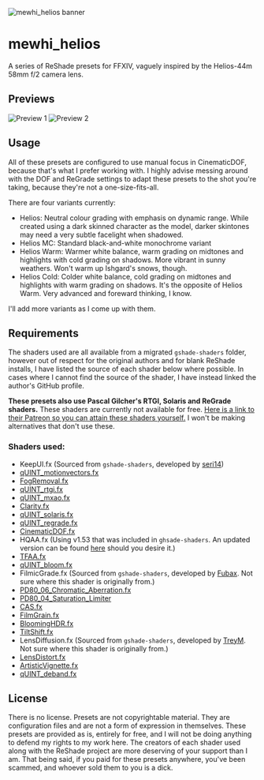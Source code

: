 ![mewhi_helios banner](https://files.mewhi.house/mv022b0uhyc6.png)
# mewhi_helios
A series of ReShade presets for FFXIV, vaguely inspired by the Helios-44m 58mm f/2 camera lens.

## Previews
![Preview 1](https://files.mewhi.house/44ipttna9xe2.png)
![Preview 2](https://files.mewhi.house/cvcy5r5ll9ac.png)

## Usage
All of these presets are configured to use manual focus in CinematicDOF, because that's what I prefer working with. I highly advise messing around with the DOF and ReGrade settings to adapt these presets to the shot you're taking, because they're not a one-size-fits-all.

There are four variants currently:
- Helios: Neutral colour grading with emphasis on dynamic range. While created using a dark skinned character as the model, darker skintones may need a very subtle facelight when shadowed.
- Helios MC: Standard black-and-white monochrome variant
- Helios Warm: Warmer white balance, warm grading on midtones and highlights with cold grading on shadows. More vibrant in sunny weathers. Won't warm up Ishgard's snows, though.
- Helios Cold: Colder white balance, cold grading on midtones and highlights with warm grading on shadows. It's the opposite of Helios Warm. Very advanced and foreward thinking, I know.

I'll add more variants as I come up with them.

## Requirements
The shaders used are all available from a migrated `gshade-shaders` folder, however out of respect for the original authors and for blank ReShade installs, I have listed the source of each shader below where possible. In cases where I cannot find the source of the shader, I have instead linked the author's GitHub profile.

**These presets also use Pascal Gilcher's RTGI, Solaris and ReGrade shaders.** These shaders are currently not available for free. [Here is a link to their Patreon so you can attain these shaders yourself.](https://www.patreon.com/mcflypg/) I won't be making alternatives that don't use these.

### Shaders used:
- KeepUI.fx (Sourced from `gshade-shaders`, developed by [seri14](https://github.com/seri14))
- [qUINT_motionvectors.fx](https://gist.github.com/martymcmodding/69c775f844124ec2c71c37541801c053)
- [FogRemoval.fx](https://github.com/LordOfLunacy/Insane-Shaders/tree/master/Shaders/OldShaders)
- [qUINT_rtgi.fx](https://www.patreon.com/mcflypg/)
- [qUINT_mxao.fx](https://github.com/martymcmodding/qUINT)
- [Clarity.fx](https://github.com/BlueSkyDefender/AstrayFX)
- [qUINT_solaris.fx](https://www.patreon.com/mcflypg/)
- [qUINT_regrade.fx](https://www.patreon.com/mcflypg/)
- [CinematicDOF.fx](https://github.com/FransBouma/OtisFX)
- HQAA.fx (Using v1.53 that was included in `ghsade-shaders`. An updated version can be found [here](https://github.com/lordbean-git/HQAA) should you desire it.)
- [TFAA.fx](https://github.com/JakobPCoder/ReshadeTFAA)
- [qUINT_bloom.fx](https://github.com/martymcmodding/qUINT)
- FilmicGrade.fx (Sourced from `gshade-shaders`, developed by [Fubax](https://github.com/Fubaxiusz/fubax-shaders). Not sure where this shader is originally from.)
- [PD80_06_Chromatic_Aberration.fx](https://github.com/prod80/prod80-ReShade-Repository)
- [PD80_04_Saturation_Limiter](https://github.com/prod80/prod80-ReShade-Repository)
- [CAS.fx](https://github.com/CeeJayDK/SweetFX)
- [FilmGrain.fx](https://github.com/CeeJayDK/SweetFX)
- [BloomingHDR.fx](https://github.com/BlueSkyDefender/AstrayFX)
- [TiltShift.fx](https://github.com/Fubaxiusz/fubax-shaders)
- LensDiffusion.fx (Sourced from `gshade-shaders`, developed by [TreyM](https://github.com/TreyM). Not sure where this shader is originally from.)
- [LensDistort.fx](https://github.com/Fubaxiusz/fubax-shaders)
- [ArtisticVignette.fx](https://github.com/luluco250/FXShaders)
- [qUINT_deband.fx](https://github.com/martymcmodding/qUINT)

## License
There is no license. Presets are not copyrightable material. They are configuration files and are not a form of expression in themselves. These presets are provided as is, entirely for free, and I will not be doing anything to defend my rights to my work here. The creators of each shader used along with the ReShade project are more deserving of your support than I am. That being said, if you paid for these presets anywhere, you've been scammed, and whoever sold them to you is a dick.
